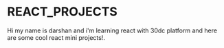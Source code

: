 # REACT_PROJECTS
Hi my name is darshan and i'm learning react with 30dc platform and here are some cool react mini projects!.
